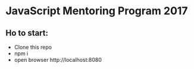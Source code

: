 # JavaScript Mentoring Program 2017

## Ho to start:
* Clone this repo
* npm i
* open browser http://localhost:8080